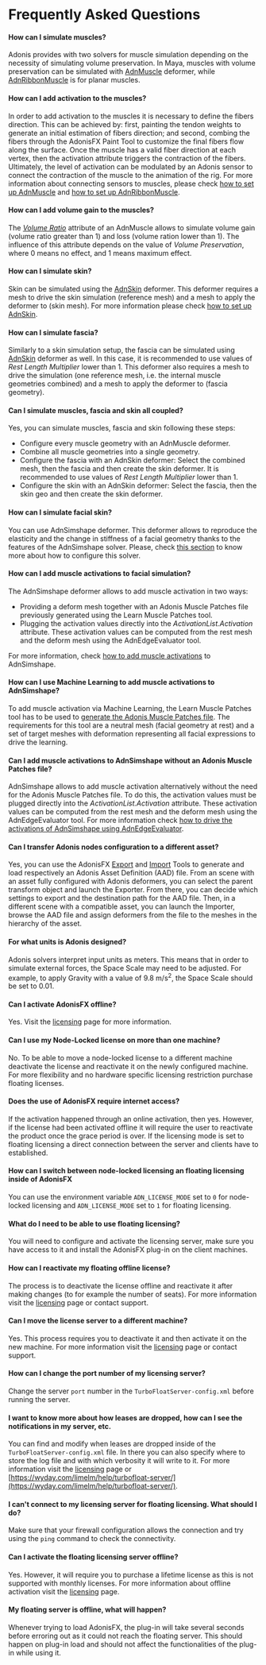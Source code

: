# Frequently Asked Questions

#### How can I simulate muscles?

Adonis provides with two solvers for muscle simulation depending on the necessity of simulating volume preservation. In Maya, muscles with volume preservation can be simulated with [AdnMuscle](documentation/maya/muscle.md) deformer, while [AdnRibbonMuscle](documentation/maya/ribbon.md) is for planar muscles.

#### How can I add activation to the muscles?

In order to add activation to the muscles it is necessary to define the fibers direction. This can be achieved by: first, painting the tendon weights to generate an initial estimation of fibers direction; and second, combing the fibers through the AdonisFX Paint Tool to customize the final fibers flow along the surface. Once the muscle has a valid fiber direction at each vertex, then the activation attribute triggers the contraction of the fibers. Ultimately, the level of activation can be modulated by an Adonis sensor to connect the contraction of the muscle to the animation of the rig. For more information about connecting sensors to muscles, please check [how to set up AdnMuscle](documentation/maya/simple_setup.md#adnmuscle-simple-setup) and [how to set up AdnRibbonMuscle](documentation/maya/simple_setup.md#adnribbonmuscle-simple-setup).

#### How can I add volume gain to the muscles?

The [*Volume Ratio*](documentation/maya/muscle.md#solver-attributes) attribute of an AdnMuscle allows to simulate volume gain (volume ratio greater than 1) and loss (volume ration lower than 1). The influence of this attribute depends on the value of *Volume Preservation*, where 0 means no effect, and 1 means maximum effect.

#### How can I simulate skin?

Skin can be simulated using the [AdnSkin](documentation/maya/skin.md) deformer. This deformer requires a mesh to drive the skin simulation (reference mesh) and a mesh to apply the deformer to (skin mesh). For more information please check [how to set up AdnSkin](documentation/maya/simple_setup.md#adnskin-simple-setup).

#### How can I simulate fascia?

Similarly to a skin simulation setup, the fascia can be simulated using [AdnSkin](documentation/maya/skin.md) deformer as well. In this case, it is recommended to use values of *Rest Length Multiplier* lower than 1. This deformer also requires a mesh to drive the simulation (one reference mesh, i.e. the internal muscle geometries combined) and a mesh to apply the deformer to (fascia geometry).

#### Can I simulate muscles, fascia and skin all coupled?

Yes, you can simulate muscles, fascia and skin following these steps:

- Configure every muscle geometry with an AdnMuscle deformer.
- Combine all muscle geometries into a single geometry.
- Configure the fascia with an AdnSkin deformer: Select the combined mesh, then the fascia and then create the skin deformer. It is recommended to use values of *Rest Length Multiplier* lower than 1.
- Configure the skin with an AdnSkin deformer: Select the fascia, then the skin geo and then create the skin deformer.

#### How can I simulate facial skin?

You can use AdnSimshape deformer. This deformer allows to reproduce the elasticity and the change in stiffness of a facial geometry thanks to the features of the AdnSimshape solver. Please, check [this section](documentation/maya/simshape.md) to know more about how to configure this solver.

#### How can I add muscle activations to facial simulation?

The AdnSimshape deformer allows to add muscle activation in two ways:

 - Providing a deform mesh together with an Adonis Muscle Patches file previously generated using the Learn Muscle Patches tool.
 - Plugging the activation values directly into the *ActivationList.Activation* attribute. These activation values can be computed from the rest mesh and the deform mesh using the AdnEdgeEvaluator tool.

For more information, check [how to add muscle activations](documentation/maya/simple_setup.md#3-adding-muscle-activations) to AdnSimshape.

#### How can I use Machine Learning to add muscle activations to AdnSimshape?

To add muscle activation via Machine Learning, the Learn Muscle Patches tool has to be used to [generate the Adonis Muscle Patches file](documentation/maya/simshape.md#generate-muscle-patches). The requirements for this tool are a neutral mesh (facial geometry at rest) and a set of target meshes with deformation representing all facial expressions to drive the learning.

#### Can I add muscle activations to AdnSimshape without an Adonis Muscle Patches file?

AdnSimshape allows to add muscle activation alternatively without the need for the Adonis Muscle Patches file. To do this, the activation values must be plugged directly into the *ActivationList.Activation* attribute. These activation values can be computed from the rest mesh and the deform mesh using the AdnEdgeEvaluator tool. For more information check [how to drive the activations of AdnSimshape using AdnEdgeEvaluator](documentation/maya/edge_evaluator.md#adnsimshape-activation-using-edge-evaluator-node).

#### Can I transfer Adonis nodes configuration to a different asset?

Yes, you can use the AdonisFX [Export](documentation/maya/tools.md#adonisfx-export-tool) and [Import](documentation/maya/tools.md#adonisfx-import-tool) Tools to generate and load respectively an Adonis Asset Definition (AAD) file. From an scene with an asset fully configured with Adonis deformers, you can select the parent transform object and launch the Exporter. From there, you can decide which settings to export and the destination path for the AAD file. Then, in a different scene with a compatible asset, you can launch the Importer, browse the AAD file and assign deformers from the file to the meshes in the hierarchy of the asset.

#### For what units is Adonis designed?

Adonis solvers interpret input units as meters. This means that in order to simulate external forces, the Space Scale may need to be adjusted. For example, to apply Gravity with a value of 9.8 m/s<sup>2</sup>, the Space Scale should be set to 0.01.

#### Can I activate AdonisFX offline?
Yes. Visit the [licensing](licensing.md#licensing) page for more information.

#### Can I use my Node-Locked license on more than one machine?
No. To be able to move a node-locked license to a different machine deactivate the license and reactivate it on the newly configured machine. For more flexibility and no hardware specific licensing restriction purchase floating licenses.

#### Does the use of AdonisFX require internet access?
If the activation happened through an online activation, then yes. However, if the license had been activated offline it will require the user to reactivate the product once the grace period is over. If the licensing mode is set to floating licensing a direct connection between the server and clients have to established.

#### How can I switch between node-locked licensing an floating licensing inside of AdonisFX
You can use the environment variable `ADN_LICENSE_MODE` set to `0` for node-locked licensing and `ADN_LICENSE_MODE` set to `1` for floating licensing.

#### What do I need to be able to use floating licensing?
You will need to configure and activate the licensing server, make sure you have access to it and install the AdonisFX plug-in on the client machines.

#### How can I reactivate my floating offline license?
The process is to deactivate the license offline and reactivate it after making changes (to for example the number of seats). For more information visit the [licensing](licensing.md#licensing) page or contact support.

#### Can I move the license server to a different machine?
Yes. This process requires you to deactivate it and then activate it on the new machine. For more information visit the [licensing](licensing.md#licensing) page or contact support.

#### How can I change the port number of my licensing server?
Change the server `port` number in the `TurboFloatServer-config.xml` before running the server.

#### I want to know more about how leases are dropped, how can I see the notifications in my server, etc.
You can find and modify when leases are dropped inside of the `TurboFloatServer-config.xml` file. In there you can also specify where to store the log file and with which verbosity it will write to it.
For more information visit the [licensing](licensing.md#licensing) page or [https://wyday.com/limelm/help/turbofloat-server/](https://wyday.com/limelm/help/turbofloat-server/).

#### I can't connect to my licensing server for floating licensing. What should I do?
Make sure that your firewall configuration allows the connection and try using the `ping` command to check the connectivity.

#### Can I activate the floating licensing server offline?
Yes. However, it will require you to purchase a lifetime license as this is not supported with monthly licenses. For more information about offline activation visit the [licensing](licensing.md#licensing) page.

#### My floating server is offline, what will happen?
Whenever trying to load AdonisFX, the plug-in will take several seconds before erroring out as it could not reach the floating server. This should happen on plug-in load and should not affect the functionalities of the plug-in while using it.